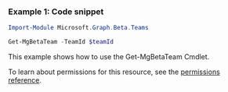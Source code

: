 ### Example 1: Code snippet

```powershellImport-Module Microsoft.Graph.Beta.Teams

Get-MgBetaTeam -TeamId $teamId
```
This example shows how to use the Get-MgBetaTeam Cmdlet.
To learn about permissions for this resource, see the [permissions reference](/graph/permissions-reference).

